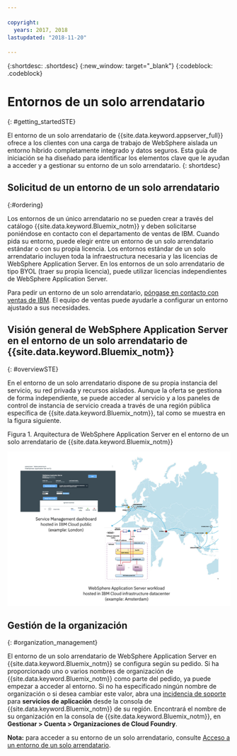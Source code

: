 ```yaml
---

copyright:
  years: 2017, 2018
lastupdated: "2018-11-20"

---
```


{:shortdesc: .shortdesc}
{:new_window: target="_blank"}
{:codeblock: .codeblock}

# Entornos de un solo arrendatario
{: #getting_startedSTE}

El entorno de un solo arrendatario de {{site.data.keyword.appserver_full}} ofrece a los clientes con una carga de trabajo de WebSphere aislada un entorno híbrido completamente integrado y datos seguros. Esta guía de iniciación se ha diseñado para identificar los elementos clave que le ayudan a acceder y a gestionar su entorno de un solo arrendatario.
{: shortdesc}

## Solicitud de un entorno de un solo arrendatario
{:#ordering}

Los entornos de un único arrendatario no se pueden crear a través del catálogo {{site.data.keyword.Bluemix_notm}} y deben solicitarse poniéndose en contacto con el departamento de ventas de IBM. Cuando pida su entorno, puede elegir entre un entorno de un solo arrendatario estándar o con su propia licencia. Los entornos estándar de un solo arrendatario incluyen toda la infraestructura necesaria y las licencias de WebSphere Application Server. En los entornos de un solo arrendatario de tipo BYOL (traer su propia licencia), puede utilizar licencias independientes de WebSphere Application Server.

Para pedir un entorno de un solo arrendatario, [póngase en contacto con ventas de IBM](reportingIssues.html#contacting-sales). El equipo de ventas puede ayudarle a configurar un entorno ajustado a sus necesidades.

## Visión general de WebSphere Application Server en el entorno de un solo arrendatario de {{site.data.keyword.Bluemix_notm}}
{: #overviewSTE}

En el entorno de un solo arrendatario dispone de su propia instancia del servicio, su red privada y recursos aislados. Aunque la oferta se gestiona de forma independiente, se puede acceder al servicio y a los paneles de control de instancia de servicio creada a través de una región pública específica de {{site.data.keyword.Bluemix_notm}}, tal como se muestra en la figura siguiente.

Figura 1. Arquitectura de WebSphere Application Server en el entorno de un solo arrendatario de {{site.data.keyword.Bluemix_notm}}

![Figura 1. Arquitectura del entorno de un solo arrendatario](images/WASaaS.png)


## Gestión de la organización
{: #organization_management}

El entorno de un solo arrendatario de WebSphere Application Server en {{site.data.keyword.Bluemix_notm}} se configura según su pedido. Si ha proporcionado uno o varios nombres de organización de {{site.data.keyword.Bluemix_notm}} como parte del pedido, ya puede empezar a acceder al entorno. Si no ha especificado ningún nombre de organización o si desea cambiar este valor, abra una [incidencia de soporte](reportingIssues.html#reporting_issues) para **servicios de aplicación** desde la consola de {{site.data.keyword.Bluemix_notm}} de su región. Encontrará el nombre de su organización en la consola de {{site.data.keyword.Bluemix_notm}}, en **Gestionar > Cuenta > Organizaciones de Cloud Foundry**.

**Nota:** para acceder a su entorno de un solo arrendatario, consulte [Acceso a un entorno de un solo arrendatario](singleTenantAccess.html#singleTenantEnvironment).
